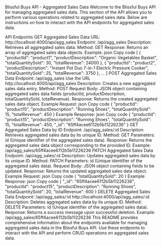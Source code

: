 Blissful Buys API - Aggregated Sales Data
Welcome to the Blissful Buys API for managing aggregated sales data. This section of the API allows you to perform various operations related to aggregated sales data. Below are instructions on how to interact with the API endpoints for aggregated sales data.

API Endpoints
GET Aggregated Sales Data
URL: http://localhost:4000/api/agg_sales
Endpoint: /api/agg_sales
Description: Retrieves all aggregated sales data.
Method: GET
Response: Returns an array of aggregated sales data objects.
Example:
json
Copy code
[
  {
    "productId": "product1",
    "productDescription": "Organic Vegetables Basket",
    "totalQuantitySold": 30,
    "totalRevenue": 24000
  },
  {
    "productId": "product2",
    "productDescription": "Instant Pot Duo 7-in-1 Electric Pressure Cooker",
    "totalQuantitySold": 25,
    "totalRevenue": 3750
  },
  ...
]
POST Aggregated Sales Data
Endpoint: /api/agg_sales
Use the URL http://localhost:4000/api/agg_sales
Description: Creates a new aggregated sales data entry.
Method: POST
Request Body: JSON object containing aggregated sales data fields (productId, productDescription, totalQuantitySold, totalRevenue).
Response: Returns the created aggregated sales data object.
Example Request:
json
Copy code
{
  "productId": "product15",
  "productDescription": "Running Shoes",
  "totalQuantitySold": 15,
  "totalRevenue": 450
}
Example Response:
json
Copy code
{
  "productId": "product15",
  "productDescription": "Running Shoes",
  "totalQuantitySold": 15,
  "totalRevenue": 450,
  "_id": "65ff4acee6112b5b11226236"
}
GET Aggregated Sales Data by ID
Endpoint: /api/agg_sales/:id
Description: Retrieves aggregated sales data by its unique ID.
Method: GET
Parameters: id (Unique identifier of the aggregated sales data).
Response: Returns the aggregated sales data object corresponding to the provided ID.
Example: /api/agg_sales/65ff4acee6112b5b11226236
PATCH Aggregated Sales Data
Endpoint: /api/agg_sales/:id
Description: Updates aggregated sales data by its unique ID.
Method: PATCH
Parameters: id (Unique identifier of the aggregated sales data).
Request Body: JSON object containing fields to be updated.
Response: Returns the updated aggregated sales data object.
Example Request:
json
Copy code
{
  "totalQuantitySold": 20
}
Example Response:
json
Copy code
{
  "_id": "65ff4acee6112b5b11226236",
  "productId": "product15",
  "productDescription": "Running Shoes",
  "totalQuantitySold": 20,
  "totalRevenue": 600
}
DELETE Aggregated Sales Data
Endpoint: /api/agg_sales/:id
http://localhost:4000/api/agg_sales/:id
Description: Deletes aggregated sales data by its unique ID.
Method: DELETE
Parameters: id (Unique identifier of the aggregated sales data).
Response: Returns a success message upon successful deletion.
Example: /api/agg_sales/65ff4acee6112b5b11226236
This README provides comprehensive information about the endpoints available for managing aggregated sales data in the Blissful Buys API. Use these endpoints to interact with the API and perform CRUD operations on aggregated sales data.